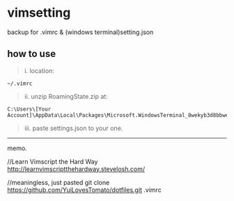 # vimsetting
backup for .vimrc & (windows terminal)setting.json

## how to use
>i. location:
  
    ~/.vimrc

>ii. unzip RoamingState.zip at:

    C:\Users\[Your Account]\AppData\Local\Packages\Microsoft.WindowsTerminal_8wekyb3d8bbwe\RoamingState

>iii. paste settings.json to your one.



-------------
memo.

//Learn Vimscript the Hard Way
http://learnvimscriptthehardway.stevelosh.com/

//meaningless, just pasted
git clone https://github.com/YuiLovesTomato/dotfiles.git .vimrc
